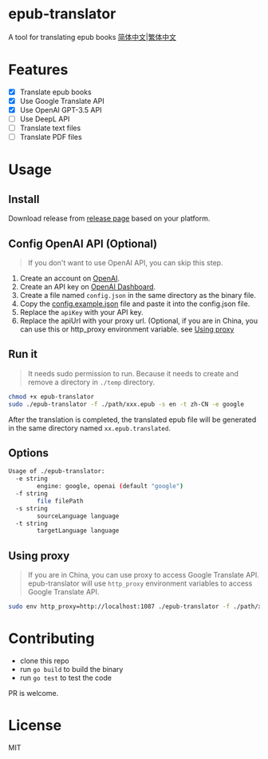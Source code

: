# epub-translator
A tool for translating epub books [简体中文](./README.zh-CN.md)|[繁体中文](./README.zh-TW.md)

# Features

- [x] Translate epub books
- [x] Use Google Translate API
- [x] Use OpenAI GPT-3.5 API
- [ ] Use DeepL API
- [ ] Translate text files
- [ ] Translate PDF files

# Usage

## Install

Download release from [release page](https://github.com/smark-d/epub-translator/releases) based on your platform.

## Config OpenAI API (Optional)
> If you don't want to use OpenAI API, you can skip this step.

1. Create an account on [OpenAI](https://openai.com/).
2. Create an API key on [OpenAI Dashboard](https://platform.openai.com/account/api-keys).
3. Create a file named `config.json` in the same directory as the binary file.
4. Copy the [config.example.json](./config.example.json) file and paste it into the config.json file.
5. Replace the `apiKey` with your API key.
6. Replace the apiUrl with your proxy url. (Optional, if you are in China, you can use this or http_proxy environment variable. see [Using proxy](#using-proxy)

## Run it

> It needs sudo permission to run. Because it needs to create and remove a directory in `./temp` directory.

```bash
chmod +x epub-translator
sudo ./epub-translator -f ./path/xxx.epub -s en -t zh-CN -e google
```

After the translation is completed, the translated epub file will be generated in the same directory named `xx.epub.translated`.

## Options

```bash
Usage of ./epub-translator:
  -e string
        engine: google, openai (default "google")
  -f string
        file filePath
  -s string
        sourceLanguage language
  -t string
        targetLanguage language
```

## Using proxy

> If you are in China, you can use proxy to access Google Translate API.
> epub-translator will use `http_proxy` environment variables to access Google Translate API.

```bash
sudo env http_proxy=http://localhost:1087 ./epub-translator -f ./path/xxx.epub -s en -t zh-CN -e google
```

# Contributing

- clone this repo
- run `go build` to build the binary
- run `go test` to test the code

PR is welcome.

# License

MIT